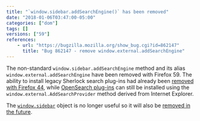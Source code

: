 ```yaml
---
title: "`window.sidebar.addSearchEngine()` has been removed"
date: "2018-01-06T03:47:00-05:00"
categories: ["dom"]
tags: []
versions: ["59"]
references:
    - url: "https://bugzilla.mozilla.org/show_bug.cgi?id=862147"
      title: "Bug 862147 - remove window.external.addSearchEngine"
---
```

The non-standard `window.sidebar.addSearchEngine` method and its alias `window.external.addSearchEngine` have been removed with Firefox 59. The ability to install legacy Sherlock search plug-ins had already been [removed with Firefox 44](https://www.fxsitecompat.com/en-CA/docs/2015/sherlock-search-plug-ins-are-no-longer-supported/), while [OpenSearch plug-ins](https://developer.mozilla.org/en-US/docs/Web/OpenSearch) can still be installed using the `window.external.AddSearchProvider` method derived from Internet Explorer.

The [`window.sidebar`](https://developer.mozilla.org/en-US/docs/Web/API/Window/sidebar) object is no longer useful so it will also be [removed in the future](https://www.fxsitecompat.com/en-CA/docs/2015/window-sidebar-will-be-removed/).

